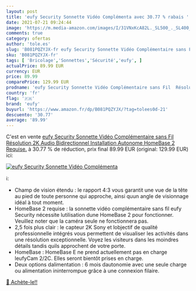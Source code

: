 ```yaml
---
layout: post
title: 'eufy Security Sonnette Vidéo Complémenta avec 30.77 % rabais '
date: 2021-07-21 09:24:44
image: 'https://m.media-amazon.com/images/I/31VNxKcA82L._SL500_._SL400_.jpg'
comments: true
category: ofertas
author: 'tole.es'
slug: 'B081PQZYJX-fr eufy Security Sonnette Vidéo Complémentaire sans Fil...'
sku: 'B081PQZYJX-fr'
tags: [ 'Bricolage','Sonnettes','Sécurité','eufy', ]
actualPrice: 89.99 EUR
currency: EUR
price: 89.99
comparePrice: 129.99 EUR
prodname: 'eufy Security Sonnette Vidéo Complémentaire sans Fil  Résolution 2K  Audio Bidirectionnel  Installation Autonome  HomeBase 2 Requise.'
country: 'fr'
flag: '🇫🇷'
brand: 'eufy'
buyurl: 'https://www.amazon.fr/dp/B081PQZYJX/?tag=tolees0d-21'
descuento: '30.77'
average: '89.99'
---
```


C'est en vente [eufy Security Sonnette Vidéo Complémentaire sans Fil  Résolution 2K  Audio Bidirectionnel  Installation Autonome  HomeBase 2 Requise.](https://www.amazon.fr/dp/B081PQZYJX/?tag=tolees0d-21)  à  30.77 % de réduction, prix final  89.99 EUR (original: 129.99 EUR) ici:

[![eufy Security Sonnette Vidéo Complémenta](https://m.media-amazon.com/images/I/31VNxKcA82L._SL500_._SL400_.jpg)](https://www.amazon.fr/dp/B081PQZYJX/?tag=tolees0d-21)

ℹ️:

- Champ de vision étendu : le rapport 4:3 vous garantit une vue de la tête au pied de toute personne qui approche, ainsi quun angle de visionnage idéal à tout moment.
- HomeBase 2 requise : la sonnette vidéo complémentaire sans fil eufy Security nécessite lutilisation dune HomeBase 2 pour fonctionner. Veuillez noter que la caméra seule ne fonctionnera pas.
- 2,5 fois plus clair : le capteur 2K Sony et lobjectif de qualité professionnelle intégrés vous permettent de visualiser les activités dans une résolution exceptionnelle. Voyez les visiteurs dans les moindres détails tandis quils approchent de votre porte.
- HomeBase : HomeBase E ne prend actuellement pas en charge leufyCam 2/2C. Elles seront bientôt prises en charge.
- Deux options dalimentation : 6 mois dautonomie avec une seule charge ou alimentation ininterrompue grâce à une connexion filaire.

[🛒 Achète-le!!](https://www.amazon.fr/dp/B081PQZYJX/?tag=tolees0d-21)
